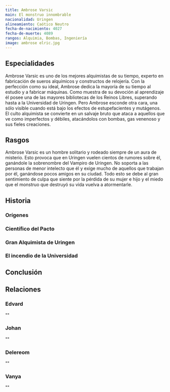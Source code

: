 ```yaml
---
title: Ambrose Varsic
main: El monstruo innombrable
nacionalidad: Uringen
alineamiento: Caótico Neutro
fecha-de-nacimiento: 4027
fecha-de-muerte: 4089
rangos: Alquimia, Bombas, Ingeniería
image: ambrose elric.jpg
---
```




## Especialidades

Ambrose Varsic es uno de los mejores alquimistas de su tiempo, experto en fabricación de sueros alquímicos y constructos de relojería. Con la perfección como su ideal, Ambrose dedica la mayoría de su tiempo al estudio y a fabricar máquinas. Como muestra de su devoción al aprendizaje él posee una de las mayores bibliotecas de los Reinos Libres, superando hasta a la Universidad de Uringen. Pero Ambrose esconde otra cara, una sólo visible cuando está bajo los efectos de estupefacientes y mutágenos. El culto alquimista se convierte en un salvaje bruto que ataca a aquellos que ve como imperfectos y débiles, atacándolos con bombas, gas venenoso y sus fieles creaciones.

## Rasgos

Ambrose Varsic es un hombre solitario y rodeado siempre de un aura de misterio. Esto provoca que en Uringen vuelen cientos de rumores sobre él, ganándole la sobrenombre del Vampiro de Uringen. No soporta a las personas de menor intelecto que él y exige mucho de aquellos que trabajan por él, ganándose pocos amigos en su ciudad. Todo esto se debe al gran sentimiento de culpa que siente por la pérdida de su mujer e hijo y el miedo que el monstruo que destruyó su vida vuelva a atormentarle.

## Historia

### Orígenes



### Científico del Pacto



### Gran Alquimista de Uringen



### El incendio de la Universidad



## Conclusión



## Relaciones

### Edvard

""

### Johan

""

### Delereom

""

### Vanya

""
